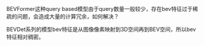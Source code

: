BEVFormer这种query based模型由于query数量一般较少，存在bev特征过于稀疏的问题，会造成大量的计算冗余，如何解决？

BEVDet系列的模型bev特征是从图像像素映射到3D空间再到BEV空间，所以bev特征相对稠密。

